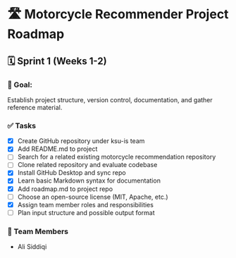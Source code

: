 # 🛣️ Motorcycle Recommender Project Roadmap

## 🗓️ Sprint 1 (Weeks 1-2)

### 🎯 Goal:
Establish project structure, version control, documentation, and gather reference material.

### ✅ Tasks
- [x] Create GitHub repository under ksu-is team
- [x] Add README.md to project
- [ ] Search for a related existing motorcycle recommendation repository
- [ ] Clone related repository and evaluate codebase
- [x] Install GitHub Desktop and sync repo
- [x] Learn basic Markdown syntax for documentation
- [x] Add roadmap.md to project repo
- [ ] Choose an open-source license (MIT, Apache, etc.)
- [x] Assign team member roles and responsibilities
- [ ] Plan input structure and possible output format

### 👤 Team Members
- Ali Siddiqi
